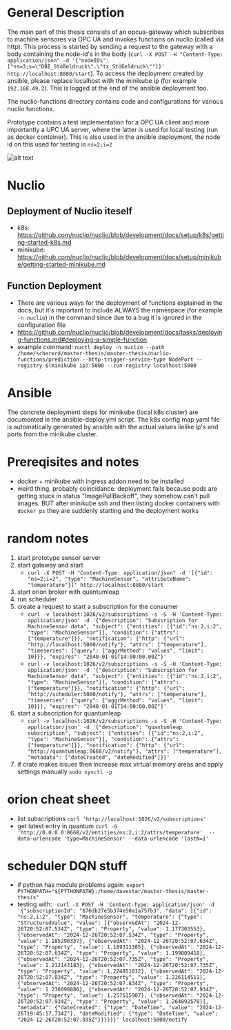 # General Description

The main part of this thesis consists of an opcua-gateway which subscribes to machine sensores via OPC UA and invokes functions on nuclio (called via http). This process is started by sending a request to the gateway with a body containing the node-id's in the body (`curl -X POST -H "Content-Type: application/json" -d '{"nodeIDs": ["ns=3;s=\"DBI_Stößeldruck\".\"tx_Stößeldruck\""]}' http://localhost:8880/start`). To access the deployment created by ansible, please replace localhost with the minikube ip (for example `192.168.49.2`). This is logged at the end of the ansible deployment too.

The nuclio-functions directory contains code and configurations for various nuclio functions.

Prototype contains a test implementation for a OPC UA client and more importantly a UPC UA server, where the latter is used for local testing (run as docker container). This is also used in the ansible deployment, the node id on this used for testing is `ns=2;i=2`

![alt text](architecture-overview.png)

# Nuclio
## Deployment of Nuclio iteself
- k8s: https://github.com/nuclio/nuclio/blob/development/docs/setup/k8s/getting-started-k8s.md
- minikube: https://github.com/nuclio/nuclio/blob/development/docs/setup/minikube/getting-started-minikube.md


## Function Deployment
- There are various ways for the deployment of functions explained in the docs, but it's important to include ALWAYS the namespace (for example `-n nuclio`) in the command since due to a bug it is ignored in the configuration file
- https://github.com/nuclio/nuclio/blob/development/docs/tasks/deploying-functions.md#deploying-a-simple-function
- example command: `nuctl deploy -n nuclio --path /home/schererd/master-thesis/master-thesis/nuclio-functions/prediction --http-trigger-service-type NodePort --registry $(minikube ip):5000 --run-registry localhost:5000`

# Ansible
The concrete deployment steps for minikube (local k8s cluster) are documented in the ansible-deploy.yml script. The k8s config map yaml file is automatically generated by ansible with the actual values lielike ip's and ports from the minikube cluster.

# Prereqisites and notes
- docker + minikube with ingress addon need to be installed 
- weird thing, probably coincidance: deployment fails because pods are getting stuck in status "ImagePullBackoff", they somehow can't pull images. BUT after minikube ssh and then listing docker containers with `docker ps` they are suddenly starting and the deployment works


# random notes
1. start prototype sensor server
2. start gateway and start
    - ` curl -X POST -H "Content-Type: application/json" -d '[{"id": "ns=2;i=2", "type": "MachineSensor", "attributeName": "temperature"}]' http://localhost:8880/start `
3. start orion broker with quantumleap
4. run scheduler
5. create a request to start a subscription for the consumer   
    - ` curl -v localhost:1026/v2/subscriptions -s -S -H 'Content-Type: application/json' -d '{"description": "Subscription for MachineSensor data", "subject": {"entities": [{"id":"ns:2,i:2", "type": "MachineSensor"}], "condition": {"attrs": ["temperature"]}}, "notification": {"http": {"url": "http://localhost:5000/notify"}, "attrs": ["temperature"], "timeseries": {"query": {"aggrMethod": "values", "limit": 10}}}, "expires": "2040-01-01T14:00:00.00Z"}' `
    - ` curl -v localhost:1026/v2/subscriptions -s -S -H 'Content-Type: application/json' -d '{"description": "Subscription for MachineSensor data", "subject": {"entities": [{"id":"ns:2,i:2", "type": "MachineSensor"}], "condition": {"attrs": ["temperature"]}}, "notification": {"http": {"url": "http://scheduler:5000/notify"}, "attrs": ["temperature"], "timeseries": {"query": {"aggrMethod": "values", "limit": 10}}}, "expires": "2040-01-01T14:00:00.00Z"}' `
6. start a subscription for quantumleap
    - ` curl -v localhost:1026/v2/subscriptions -s -S -H 'Content-Type: application/json' -d '{"description": "quantumleap subscription", "subject": {"entities": [{"id":"ns:2,i:2", "type": "MachineSensor"}], "condition": {"attrs": ["temperature"]}}, "notification": {"http": {"url": "http://quantumleap:8668/v2/notify"}, "attrs": ["temperature"], "metadata": ["dateCreated", "dateModified"]}}' `
7. if crate makes issues then increase max virtual memory areas and apply settings manually `sudo sysctl -p`


# orion cheat sheet
- list subscriptions ` curl 'http://localhost:1026/v2/subscriptions' `
- get latest entry in quantum `curl -G 'http://0.0.0.0:8668/v2/entities/ns:2,i:2/attrs/temperature'  --data-urlencode 'type=MachineSensor' --data-urlencode 'lastN=1'`

# scheduler DQN stuff
- if python has module problems again: ` export PYTHONPATH="${PYTHONPATH}:/home/davestar/master-thesis/master-thesis" `
- testing with: `  curl -X POST -H 'Content-Type: application/json' -d '{"subscriptionId": "676db27e5b374e50a1a75fb3", "data": [{"id": "ns:2,i:2", "type": "MachineSensor", "temperature": {"type": "StructuredValue", "value": [{"observedAt": "2024-12-26T20:52:07.534Z", "type": "Property", "value": 1.177303553}, {"observedAt": "2024-12-26T20:52:07.534Z", "type": "Property", "value": 1.185290337}, {"observedAt": "2024-12-26T20:52:07.634Z", "type": "Property", "value": 1.189311385}, {"observedAt": "2024-12-26T20:52:07.634Z", "type": "Property", "value": 1.199009418}, {"observedAt": "2024-12-26T20:52:07.735Z", "type": "Property", "value": 1.212143183}, {"observedAt": "2024-12-26T20:52:07.735Z", "type": "Property", "value": 1.224851012}, {"observedAt": "2024-12-26T20:52:07.834Z", "type": "Property", "value": 1.226114511}, {"observedAt": "2024-12-26T20:52:07.834Z", "type": "Property", "value": 1.236098886}, {"observedAt": "2024-12-26T20:52:07.934Z", "type": "Property", "value": 1.257515907}, {"observedAt": "2024-12-26T20:52:07.934Z", "type": "Property", "value": 1.264892578}], "metadata": {"dateCreated": {"type": "DateTime", "value": "2024-12-26T19:45:17.734Z"}, "dateModified": {"type": "DateTime", "value": "2024-12-26T20:52:07.935Z"}}}}]}' localhost:5000/notify `
